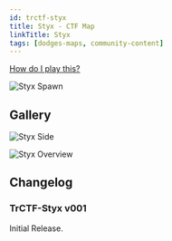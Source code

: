 ```yaml
---
id: trctf-styx
title: Styx - CTF Map
linkTitle: Styx
tags: [dodges-maps, community-content]
---
```

[How do I play this?](/docs/guide-install-setup#playing-community-maps)

![Styx Spawn](/img/maps/styx-spawn.png)

## Gallery

![Styx Side](/img/maps/styx-side.png)

![Styx Overview](/img/maps/styx-overview.png)

## Changelog
### TrCTF-Styx v001
Initial Release.